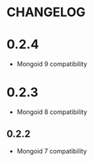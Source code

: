 # CHANGELOG

# 0.2.4

* Mongoid 9 compatibility

# 0.2.3

* Mongoid 8 compatibility

## 0.2.2

* Mongoid 7 compatibility
